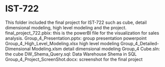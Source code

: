 # IST-722
This folder included the final project for IST-722 such as cube, detail dimensional modeling, high level modeling and the project.
final_project_722.pbix: this is the powerBI file for the visualization for sales analysis.
Group_4_Presentation.pptx: group presentation powerpoint
Group_4_High_Level_Modeling.xlsx high level modeling
Group_4_Detailed-Dimensional Modeling.xlsm detail dimensional modeling 
Group_4 Cube.sln: the cube
DW_Shema_Query.sql: Data Warehouse Shema in SQL
Group_4_Project_ScreenShot.docx: screenshot for the final project
